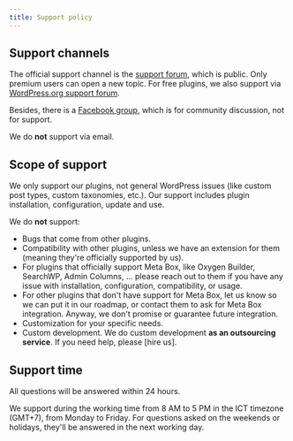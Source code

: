 ```yaml
---
title: Support policy
---
```


## Support channels

The official support channel is the [support forum](https://metabox.io/support/), which is public. Only premium users can open a new topic. For free plugins, we also support via [WordPress.org support forum](https://wordpress.org/support/plugin/meta-box/).

Besides, there is a [Facebook group](https://www.facebook.com/groups/153766748574311), which is for community discussion, not for support.

We do **not** support via email.

## Scope of support

We only support our plugins, not general WordPress issues (like custom post types, custom taxonomies, etc.). Our support includes plugin installation, configuration, update and use.

We do **not** support:

- Bugs that come from other plugins.
- Compatibility with other plugins, unless we have an extension for them (meaning they're officially supported by us).
- For plugins that officially support Meta Box, like Oxygen Builder, SearchWP, Admin Columns, ... please reach out to them if you have any issue with installation, configuration, compatibility, or usage.
- For other plugins that don't have support for Meta Box, let us know so we can put it in our roadmap, or contact them to ask for Meta Box integration. Anyway, we don't promise or guarantee future integration.
- Customization for your specific needs.
- Custom development. We do custom development **as an outsourcing service**. If you need help, please [hire us].


## Support time

All questions will be answered within 24 hours.

We support during the working time from 8 AM to 5 PM in the ICT timezone (GMT+7), from Monday to Friday. For questions asked on the weekends or holidays, they'll be answered in the next working day.